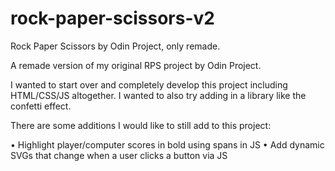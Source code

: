 # rock-paper-scissors-v2
Rock Paper Scissors by Odin Project, only remade.

A remade version of my original RPS project by Odin Project.

I wanted to start over and completely develop this project including HTML/CSS/JS altogether. I wanted to also try adding in a library like the confetti effect.

There are some additions I would like to still add to this project:

• Highlight player/computer scores in bold using spans in JS
• Add dynamic SVGs that change when a user clicks a button via JS